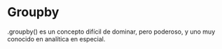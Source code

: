 # Groupby
.groupby() es un concepto difícil de dominar, pero poderoso, y uno muy conocido en analítica en especial.
